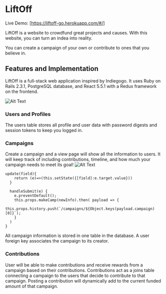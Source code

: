 # LiftOff

Live Demo: [https://liftoff-go.herokuapp.com/#/]

LiftOff is a website to crowdfund great projects and causes. With this website, you can turn an indea into reality.

You can create a campaign of your own or contribute to ones that you believe in. 
 
## Features and Implementation
LiftOff is a full-stack web application inspired by Indiegogo. It uses Ruby on Rails 2.3.1, PostgreSQL database, and React 5.5.1 with a Redux framework on the frontend.

![Alt Text](https://s3-us-west-1.amazonaws.com/liftoff-go-gifs/ezgif.com-video-to-gif.gif)

### Users and Profiles 
The users table stores all profile and user data with password digests and session tokens to keep you logged in. 

### Campaigns

Create a campaign and a view page will show all the information to users. It will keep track of including contributions, timeline, and how much your campaign needs to meet its goal!
![Alt Text](https://s3-us-west-1.amazonaws.com/liftoff-go-gifs/ezgif.com-video-to-gif+(1).gif)

```   
update(field){
    return (e)=>(this.setState({[field]:e.target.value}))
  }

  handleSubmit(e) {
    e.preventDefault();
    this.props.makeCamp(newInfo).then( payload => {
      this.props.history.push(`/campaigns/${Object.keys(payload.campaign)[0]}`);
    }
  )
}
```

All campaign information is stored in one table in the database. A user foreign key associates the campaign to its creator. 

### Contributions

User will be able to make contributions and receive rewards from a campaign based on their contributions. Contributions act as a joins table connecting a campaign to the users that decide to contribute to that campaign. Posting a contribution will dynamically add to the current funded amount of that campaign.


